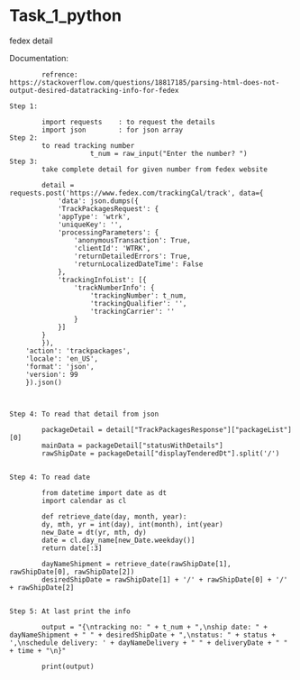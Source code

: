 # Task_1_python
fedex detail


Documentation:
	
			refrence:	https://stackoverflow.com/questions/18817185/parsing-html-does-not-output-desired-datatracking-info-for-fedex

	Step 1:

			import requests    : to request the details
			import json		   : for json array
	Step 2:
			to read tracking number
						t_num = raw_input("Enter the number? ")
	Step 3:
			take complete detail for given number from fedex website

			detail = requests.post('https://www.fedex.com/trackingCal/track', data={
    			'data': json.dumps({
        		'TrackPackagesRequest': {
            	'appType': 'wtrk',
            	'uniqueKey': '',
            	'processingParameters': {
               		'anonymousTransaction': True,
                	'clientId': 'WTRK',
                	'returnDetailedErrors': True,
                	'returnLocalizedDateTime': False
            	},
            	'trackingInfoList': [{
                	'trackNumberInfo': {
                    	'trackingNumber': t_num,
                    	'trackingQualifier': '',
                    	'trackingCarrier': ''
                	}
            	}]
        	}
    		}),
    	'action': 'trackpackages',
    	'locale': 'en_US',
    	'format': 'json',
    	'version': 99
		}).json()



	Step 4:	To read that detail from json

			packageDetail = detail["TrackPackagesResponse"]["packageList"][0]
			mainData = packageDetail["statusWithDetails"]
			rawShipDate = packageDetail["displayTenderedDt"].split('/')


	Step 4:	To read date

			from datetime import date as dt
			import calendar as cl

			def retrieve_date(day, month, year):
    		dy, mth, yr = int(day), int(month), int(year)
    		new_Date = dt(yr, mth, dy)
    		date = cl.day_name[new_Date.weekday()]
    		return date[:3]

    		dayNameShipment = retrieve_date(rawShipDate[1], rawShipDate[0], rawShipDate[2])
			desiredShipDate = rawShipDate[1] + '/' + rawShipDate[0] + '/' + rawShipDate[2]


    Step 5: At last print the info

    		output = "{\ntracking no: " + t_num + ",\nship date: " + dayNameShipment + " " + desiredShipDate + ",\nstatus: " + status + ',\nschedule delivery: ' + dayNameDelivery + " " + deliveryDate + " " + time + "\n}"

			print(output) 
